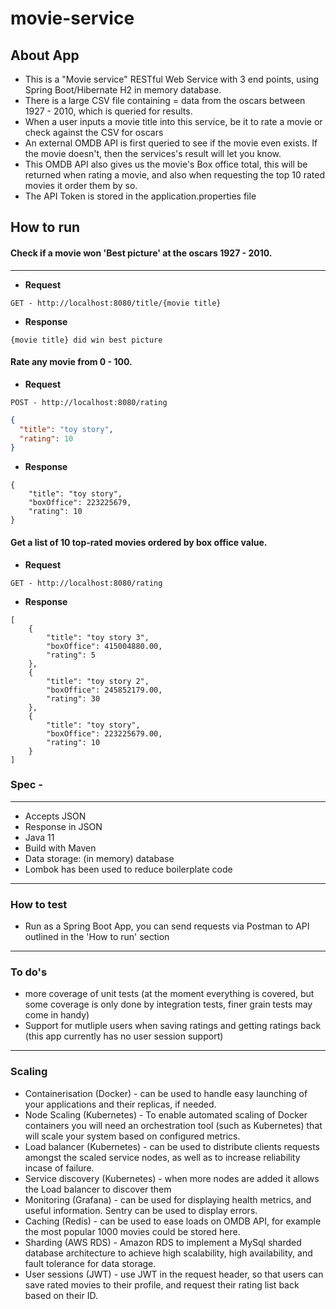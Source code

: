 # movie-service

## About App

* This is a "Movie service" RESTful Web Service with 3 end points, using Spring Boot/Hibernate H2 in memory database. 
* There is a large CSV file containing = data from the oscars between 1927 - 2010, which is queried for results. 
* When a user inputs a movie title into this service, be it to rate a movie or check against the CSV for oscars
* An external OMDB API is first queried to see if the movie even exists. If the movie doesn't, then the services's result will let you know.
* This OMDB API also gives us the movie's Box office total, this will be returned when rating a movie, and also when requesting the top 10 rated movies it order them by so.
* The API Token is stored in the application.properties file


## How to run

#### Check if a movie won 'Best picture' at the oscars 1927 - 2010. 

------

* **Request** 
 
```
GET - http://localhost:8080/title/{movie title}
```

* **Response**
```
{movie title} did win best picture
 ```
#### Rate any movie from 0 - 100. 

* **Request** 
 
```
POST - http://localhost:8080/rating
```
```JSON
{
  "title": "toy story",
  "rating": 10
}
```
* **Response**
```
{
    "title": "toy story",
    "boxOffice": 223225679,
    "rating": 10
}
```

#### Get a list of 10 top-rated movies ordered by box office value.

* **Request** 
 
```
GET - http://localhost:8080/rating
```

* **Response**
```
[
    {
        "title": "toy story 3",
        "boxOffice": 415004880.00,
        "rating": 5
    },
    {
        "title": "toy story 2",
        "boxOffice": 245852179.00,
        "rating": 30
    },
    {
        "title": "toy story",
        "boxOffice": 223225679.00,
        "rating": 10
    }
]
```


### Spec -
------
* Accepts JSON 
* Response in JSON 
* Java 11
* Build with Maven
* Data storage: (in memory) database
* Lombok has been used to reduce boilerplate code
------
### How to test
* Run as a Spring Boot App, you can send requests via Postman to API outlined in the 'How to run' section
------
### To do's
* more coverage of unit tests (at the moment everything is covered, but some coverage is only done by integration tests, finer grain tests may come in handy)
* Support for mutliple users when saving ratings and getting ratings back (this app currently has no user session support)
------

### Scaling


* Containerisation (Docker) - can be used to handle easy launching of your applications and their replicas, if needed. 
* Node Scaling (Kubernetes) - To enable automated scaling of Docker containers you will need an orchestration tool (such as Kubernetes) that will scale your system based on configured metrics. 
* Load balancer (Kubernetes) - can be used to distribute clients requests amongst the scaled service nodes, as well as to increase reliability incase of failure.
* Service discovery (Kubernetes) - when more nodes are added it allows the Load balancer to discover them
* Monitoring (Grafana) - can be used for displaying health metrics, and useful information. Sentry can be used to display errors.
* Caching (Redis) - can be used to ease loads on OMDB API, for example the most popular 1000 movies could be stored here. 
* Sharding (AWS RDS) - Amazon RDS to implement a MySql sharded database architecture to achieve high scalability, high availability, and fault tolerance for data storage. 
* User sessions (JWT) - use JWT in the request header, so that users can save rated movies to their profile, and request their rating list back based on their ID.




